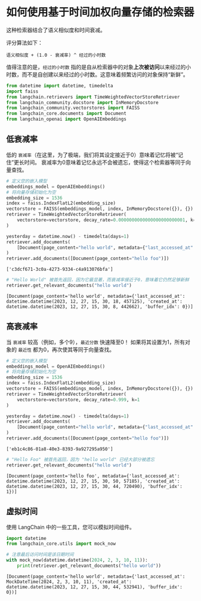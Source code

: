 # 如何使用基于时间加权向量存储的检索器

这种检索器结合了语义相似度和时间衰减。

评分算法如下：

```
语义相似度 + (1.0 - 衰减率) ^ 经过的小时数
```

值得注意的是，`经过的小时数` 指的是自从检索器中的对象**上次被访问**以来经过的小时数，而不是自创建以来经过的小时数。这意味着频繁访问的对象保持“新鲜”。

```python
from datetime import datetime, timedelta
import faiss
from langchain.retrievers import TimeWeightedVectorStoreRetriever
from langchain_community.docstore import InMemoryDocstore
from langchain_community.vectorstores import FAISS
from langchain_core.documents import Document
from langchain_openai import OpenAIEmbeddings
```

## 低衰减率

低的 `衰减率`（在这里，为了极端，我们将其设定接近于0）意味着记忆将被“记住”更长时间。 衰减率为0意味着记忆永远不会被遗忘，使得这个检索器等同于向量查找。

```python
# 定义您的嵌入模型
embeddings_model = OpenAIEmbeddings()
# 将向量存储初始化为空
embedding_size = 1536
index = faiss.IndexFlatL2(embedding_size)
vectorstore = FAISS(embeddings_model, index, InMemoryDocstore({}), {})
retriever = TimeWeightedVectorStoreRetriever(
    vectorstore=vectorstore, decay_rate=0.0000000000000000000000001, k=1
)
```

```python
yesterday = datetime.now() - timedelta(days=1)
retriever.add_documents(
    [Document(page_content="hello world", metadata={"last_accessed_at": yesterday})]
)
retriever.add_documents([Document(page_content="hello foo")])
```

```output
['c3dcf671-3c0a-4273-9334-c4a913076bfa']
```

```python
# "Hello World" 被首先返回，因为它最显著，而衰减率接近于0，意味着它仍然足够新鲜
retriever.get_relevant_documents("hello world")
```

```output
[Document(page_content='hello world', metadata={'last_accessed_at': datetime.datetime(2023, 12, 27, 15, 30, 18, 457125), 'created_at': datetime.datetime(2023, 12, 27, 15, 30, 8, 442662), 'buffer_idx': 0})]
```

## 高衰减率

当 `衰减率` 较高（例如，多个9），`最近分数` 快速降至0！ 如果将其设置为1，所有对象的 `最近性` 都为0，再次使其等同于向量查找。

```python
# 定义您的嵌入模型
embeddings_model = OpenAIEmbeddings()
# 将向量存储初始化为空
embedding_size = 1536
index = faiss.IndexFlatL2(embedding_size)
vectorstore = FAISS(embeddings_model, index, InMemoryDocstore({}), {})
retriever = TimeWeightedVectorStoreRetriever(
    vectorstore=vectorstore, decay_rate=0.999, k=1
)
```

```python
yesterday = datetime.now() - timedelta(days=1)
retriever.add_documents(
    [Document(page_content="hello world", metadata={"last_accessed_at": yesterday})]
)
retriever.add_documents([Document(page_content="hello foo")])
```

```output
['eb1c4c86-01a8-40e3-8393-9a927295a950']
```

```python
# "Hello Foo" 被首先返回，因为 "hello world" 已经大部分被遗忘
retriever.get_relevant_documents("hello world")
```

```output
[Document(page_content='hello foo', metadata={'last_accessed_at': datetime.datetime(2023, 12, 27, 15, 30, 50, 57185), 'created_at': datetime.datetime(2023, 12, 27, 15, 30, 44, 720490), 'buffer_idx': 1})]
```

## 虚拟时间

使用 LangChain 中的一些工具，您可以模拟时间组件。

```python
import datetime
from langchain_core.utils import mock_now
```

```python
# 注意最后访问时间是该日期时间
with mock_now(datetime.datetime(2024, 2, 3, 10, 11)):
    print(retriever.get_relevant_documents("hello world"))
```

```output
[Document(page_content='hello world', metadata={'last_accessed_at': MockDateTime(2024, 2, 3, 10, 11), 'created_at': datetime.datetime(2023, 12, 27, 15, 30, 44, 532941), 'buffer_idx': 0})]
```